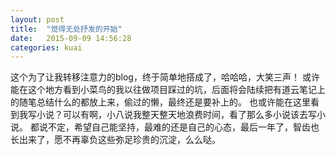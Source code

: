 ```yaml
---
layout: post
title:  "觉得无处抒发的开始"
date:   2015-09-09 14:56:28
categories: kuai
---
```

这个为了让我转移注意力的blog，终于简单地搭成了，哈哈哈，大笑三声！
或许能在这个地方看到小菜鸟的我以往做项目踩过的坑，后面将会陆续把有道云笔记上的随笔总结什么的都放上来，偷过的懒，最终还是要补上的。
也或许能在这里看到我写小说？可以有啊，小八说我整天整天地浪费时间，看了那么多小说该去写小说。
都说不定，希望自己能坚持，最难的还是自己的心态，最后一年了，智齿也长出来了，愿不再辜负这些弥足珍贵的沉淀，么么哒。
